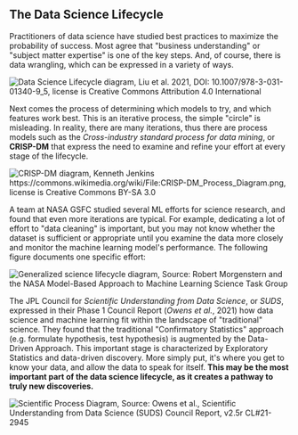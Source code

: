 ## The Data Science Lifecycle

Practitioners of data science have studied best practices to maximize the probability of success. Most agree that "business understanding" or "subject matter expertise" is one of the key steps. And, of course, there is data wrangling, which can be expressed in a variety of ways. 

![Data Science Lifecycle diagram, Liu et al. 2021, DOI: 10.1007/978-3-031-01340-9_5, license is Creative Commons Attribution 4.0 International
](/images/Typical-data-science-lifecycle.png)

<!--
<img src="/images/Typical-data-science-lifecycle.png" width="300" alt="Data Science Lifecycle diagram, Liu et al. 2021, DOI: 10.1007/978-3-031-01340-9_5, license is Creative Commons Attribution 4.0 International"/>>
-->

Next comes the process of determining which models to try, and which features work best. This is an iterative process, the simple "circle" is misleading. In reality, there are many iterations, thus there are process models such as the *Cross-industry standard process for data mining*, or **CRISP-DM** that express the need to examine and refine your effort at every stage of the lifecycle. 

![CRISP-DM diagram, Kenneth Jenkins https://commons.wikimedia.org/wiki/File:CRISP-DM_Process_Diagram.png, license is Creative Commons BY-SA 3.0
](/images/crispdm.png)

<!--
<img src="/images/crispdm.png" width="300" alt="CRISP-DM diagram, Kenneth Jenkins https://commons.wikimedia.org/wiki/File:CRISP-DM_Process_Diagram.png, license is Creative Commons BY-SA 3.0"/>>
-->

A team at NASA GSFC studied several ML efforts for science research, and found that even more iterations are typical. For example, dedicating a lot of effort to "data cleaning" is important, but you may not know whether the dataset is sufficient or appropriate until you examine the data more closely and monitor the machine learning model's performance. The following figure documents one specific effort:  

![Generalized science lifecycle diagram, Source: Robert Morgenstern and the NASA Model-Based Approach to Machine Learning Science Task Group
](/images/Generalized_Lifecycle.png)

<!--
<img src="/images/Generalized_Lifecycle.png" alt="Generalized science lifecycle diagram, Source: Robert Morgenstern and the NASA Model-Based Approach to Machine Learning Science Task Group"/>>
-->

The JPL Council for *Scientific Understanding from Data
Science*, or *SUDS*, expressed in their Phase 1 Council Report (*Owens et al.*, 2021) how data science and machine learning fit within the landscape of "traditional" science. They found that the traditional "Confirmatory Statistics" approach (e.g. formulate hypothesis, test hypothesis) is augmented by the Data-Driven Approach. This important stage is characterized by Exploratory Statistics and data-driven discovery.  More simply put, it's where you get to know your data, and allow the data to speak for itself. **This may be the most important part of the data science lifecycle, as it creates a pathway to truly new discoveries.**  

![Scientific Process Diagram, Source: Owens et al., Scientific Understanding from Data Science (SUDS) Council Report, v2.5r CL#21-2945
](/images/suds_diagram.png)

<!--
<img src="/images/suds_diagram.png.png" alt="Scientific Process Diagram, Source: Owens et al., Scientific Understanding from Data Science (SUDS) Council Report, v2.5r CL#21-2945"/>>
-->

